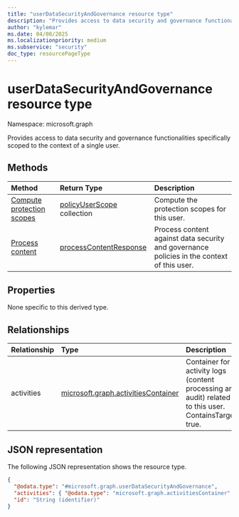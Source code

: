 ```yaml
---
title: "userDataSecurityAndGovernance resource type"
description: "Provides access to data security and governance functionalities specifically scoped to the context of a single user."
author: "kylemar"
ms.date: 04/08/2025
ms.localizationpriority: medium
ms.subservice: "security"
doc_type: resourcePageType
---
```


# userDataSecurityAndGovernance resource type

Namespace: microsoft.graph

Provides access to data security and governance functionalities specifically scoped to the context of a single user.

## Methods

| Method       | Return Type | Description |
|:-------------|:------------|:------------|
| [Compute protection scopes](../api/userprotectionscopecontainer-compute.md) | [policyUserScope](../resources/policyuserscope.md) collection | Compute the protection scopes for this user. |
| [Process content](../api/userdatasecurityandgovernance-processcontent.md) | [processContentResponse](../resources/processcontentresponse.md) | Process content against data security and governance policies in the context of this user. |

## Properties

None specific to this derived type.

## Relationships

|Relationship|Type|Description|
|:---|:---|:---|
|activities|[microsoft.graph.activitiesContainer](../resources/activitiescontainer.md)|Container for activity logs (content processing and audit) related to this user. ContainsTarget: true.|

## JSON representation

The following JSON representation shows the resource type.
<!-- {
  "blockType": "resource",
  "@odata.type": "microsoft.graph.userDataSecurityAndGovernance"
}
-->
``` json
{
  "@odata.type": "#microsoft.graph.userDataSecurityAndGovernance",
  "activities": { "@odata.type": "microsoft.graph.activitiesContainer" },
  "id": "String (identifier)"
}
```
